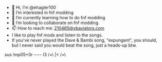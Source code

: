 - 👋 Hi, I’m @ehagler100
- 👀 I’m interested in fnf modding
- 🌱 I’m currently learning how to do fnf modding
- 💞️ I’m looking to collaborate on fnf modding
- 📫 How to reach me: 210465@vbaviators.com
- I like to play fnf mods and listen to the songs.
- If you've never played the Dave & Bambi song, "expungent", you should, but I never said you would beat the song, just a heads-up btw.
<!---
ehagler100/ehagler100 is a ✨ special ✨ repository because its `README.md` (this file) appears on your GitHub profile. Some people are sus and you can't change that.
You can click the Preview link to take a look at your changes.
--->
sus !mp05+0r               ----           I3  /=\  |<  /=\        
